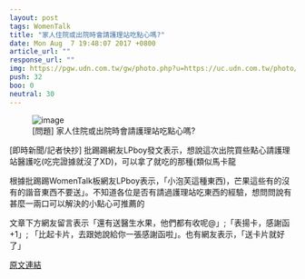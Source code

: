 ```yaml
---
layout: post
tags: WomenTalk
title: "家人住院或出院時會請護理站吃點心嗎?"
date: Mon Aug  7 19:48:07 2017 +0800
article_url: ""
response_url: ""
img: https://pgw.udn.com.tw/gw/photo.php?u=https://uc.udn.com.tw/photo/2017/06/01/realtime/3582650.jpg&x=0&y=0&sw=0&sh=0&sl=W&fw=1050&exp=3600
push: 32
boo: 0
neutral: 30
---
```


<figure>
<img src="https://pgw.udn.com.tw/gw/photo.php?u=https://uc.udn.com.tw/photo/2017/06/01/realtime/3582650.jpg&x=0&y=0&sw=0&sh=0&sl=W&fw=1050&exp=3600" alt="image">
<figcaption>
[問題] 家人住院或出院時會請護理站吃點心嗎?
</figcaption>
</figure>



[即時新聞/記者快抄] 批踢踢網友LPboy發文表示，想說這次出院買些點心請護理站醫護吃(吃完證據就沒了XD)，可以拿了就吃的那種(類似馬卡龍

根據批踢踢WomenTalk板網友LPboy表示，「小泡芙這種東西)，芒果這些有的沒有的諧音東西不要送」。不知道各位是否有請過護理站吃東西的經驗，想問問說有甚麼一兩口可以解決的小點心可推薦的

文章下方網友留言表示「還有送醫生水果，他們都有收呢@」;「表揚卡，感謝函+1」; 「比起卡片，去跟她說給你一張感謝函啦」。也有網友表示，「送卡片就好了」

<a href = "https://www.ptt.cc/bbs/WomenTalk/M.1502106489.A.62A.html">原文連結</a>


